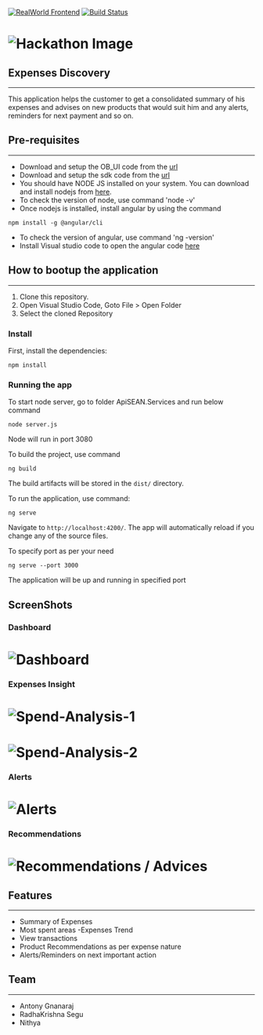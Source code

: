 

[![RealWorld Frontend](https://img.shields.io/badge/realworld-frontend-%23783578.svg)](http://realworld.io)
[![Build Status](https://travis-ci.org/gothinkster/angular-realworld-example-app.svg?branch=master)](https://travis-ci.org/gothinkster/angular-realworld-example-app)

# ![Hackathon Image](HackathonBanner.jpg)

## Expenses Discovery
--------------

This application helps the customer to get a consolidated summary of his expenses and advises on new products that would suit him and any alerts, reminders for next payment and so on.

## Pre-requisites
--------------

* Download and setup the OB_UI code from the [url](https://github.com/HashApithon/openbanking-ui)
* Download and setup the sdk code from the [url](https://github.com/HashApithon/openbanking-java-sdk)
* You should have NODE JS installed on your system. You can download and install nodejs from [here](https://nodejs.org/en/download/).
* To check the version of node, use command 'node -v'
* Once nodejs is installed, install angular by using the command

``` nowrap
npm install -g @angular/cli 
```
* To check the version of angular, use command 'ng -version'
* Install Visual studio code to open the angular code [here](https://code.visualstudio.com/download)

## How to bootup the application
--------------

1.    Clone this repository.
2.    Open Visual Studio Code, Goto File > Open Folder 
3.    Select the cloned Repository  

### Install
First, install the dependencies:

``` nowrap
npm install
```
### Running the app

To start node server, go to folder ApiSEAN.Services and run below command 
``` nowrap
node server.js
```
Node will run in port 3080

To build the project, use command 

``` nowrap
ng build
```

The build artifacts will be stored in the `dist/` directory.

To run the application, use command:

``` nowrap
ng serve
```

Navigate to `http://localhost:4200/`. The app will automatically reload if you change any of the source files.

To specify port as per your need

``` nowrap
ng serve --port 3000
```
The application will be up and running in specified port

## ScreenShots

### Dashboard
# ![Dashboard](dashboard.png)

### Expenses Insight 
# ![Spend-Analysis-1](spend1.png)
# ![Spend-Analysis-2](spend2.png)

### Alerts
# ![Alerts](alerts.png)

### Recommendations
# ![Recommendations / Advices](advice.png)

## Features
--------------

* Summary of Expenses
* Most spent areas -Expenses Trend
* View transactions
* Product Recommendations as per expense nature
* Alerts/Reminders on next important action

## Team
--------------

* Antony Gnanaraj
* RadhaKrishna Segu
* Nithya